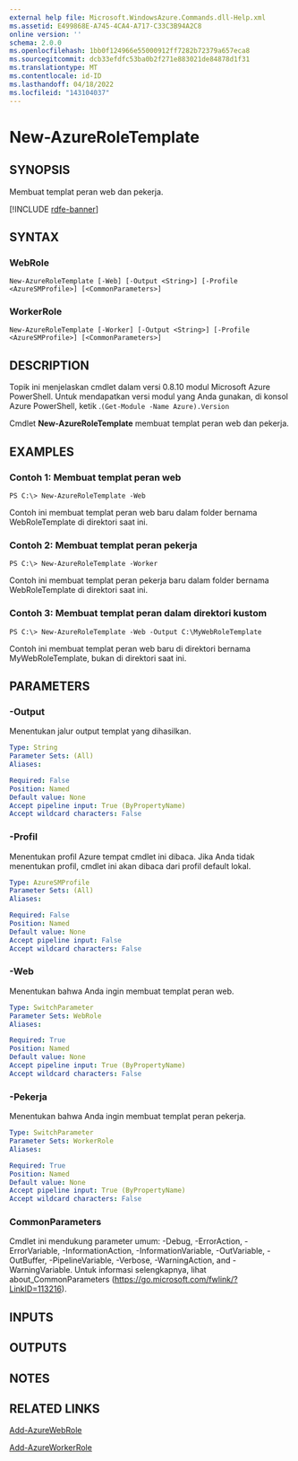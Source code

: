 ```yaml
---
external help file: Microsoft.WindowsAzure.Commands.dll-Help.xml
ms.assetid: E499868E-A745-4CA4-A717-C33C3B94A2C8
online version: ''
schema: 2.0.0
ms.openlocfilehash: 1bb0f124966e55000912ff7282b72379a657eca8
ms.sourcegitcommit: dcb33efdfc53ba0b2f271e883021de84878d1f31
ms.translationtype: MT
ms.contentlocale: id-ID
ms.lasthandoff: 04/18/2022
ms.locfileid: "143104037"
---
```

# New-AzureRoleTemplate

## SYNOPSIS
Membuat templat peran web dan pekerja.

[!INCLUDE [rdfe-banner](../../includes/rdfe-banner.md)]

## SYNTAX

### WebRole
```
New-AzureRoleTemplate [-Web] [-Output <String>] [-Profile <AzureSMProfile>] [<CommonParameters>]
```

### WorkerRole
```
New-AzureRoleTemplate [-Worker] [-Output <String>] [-Profile <AzureSMProfile>] [<CommonParameters>]
```

## DESCRIPTION
Topik ini menjelaskan cmdlet dalam versi 0.8.10 modul Microsoft Azure PowerShell.
Untuk mendapatkan versi modul yang Anda gunakan, di konsol Azure PowerShell, ketik .`(Get-Module -Name Azure).Version`

Cmdlet **New-AzureRoleTemplate** membuat templat peran web dan pekerja.

## EXAMPLES

### Contoh 1: Membuat templat peran web
```
PS C:\> New-AzureRoleTemplate -Web
```

Contoh ini membuat templat peran web baru dalam folder bernama WebRoleTemplate di direktori saat ini.

### Contoh 2: Membuat templat peran pekerja
```
PS C:\> New-AzureRoleTemplate -Worker
```

Contoh ini membuat templat peran pekerja baru dalam folder bernama WebRoleTemplate di direktori saat ini.

### Contoh 3: Membuat templat peran dalam direktori kustom
```
PS C:\> New-AzureRoleTemplate -Web -Output C:\MyWebRoleTemplate
```

Contoh ini membuat templat peran web baru di direktori bernama MyWebRoleTemplate, bukan di direktori saat ini.

## PARAMETERS

### -Output
Menentukan jalur output templat yang dihasilkan.

```yaml
Type: String
Parameter Sets: (All)
Aliases: 

Required: False
Position: Named
Default value: None
Accept pipeline input: True (ByPropertyName)
Accept wildcard characters: False
```

### -Profil
Menentukan profil Azure tempat cmdlet ini dibaca.
Jika Anda tidak menentukan profil, cmdlet ini akan dibaca dari profil default lokal.

```yaml
Type: AzureSMProfile
Parameter Sets: (All)
Aliases: 

Required: False
Position: Named
Default value: None
Accept pipeline input: False
Accept wildcard characters: False
```

### -Web
Menentukan bahwa Anda ingin membuat templat peran web.

```yaml
Type: SwitchParameter
Parameter Sets: WebRole
Aliases: 

Required: True
Position: Named
Default value: None
Accept pipeline input: True (ByPropertyName)
Accept wildcard characters: False
```

### -Pekerja
Menentukan bahwa Anda ingin membuat templat peran pekerja.

```yaml
Type: SwitchParameter
Parameter Sets: WorkerRole
Aliases: 

Required: True
Position: Named
Default value: None
Accept pipeline input: True (ByPropertyName)
Accept wildcard characters: False
```

### CommonParameters
Cmdlet ini mendukung parameter umum: -Debug, -ErrorAction, -ErrorVariable, -InformationAction, -InformationVariable, -OutVariable, -OutBuffer, -PipelineVariable, -Verbose, -WarningAction, and -WarningVariable. Untuk informasi selengkapnya, lihat about_CommonParameters (https://go.microsoft.com/fwlink/?LinkID=113216).

## INPUTS

## OUTPUTS

## NOTES

## RELATED LINKS

[Add-AzureWebRole](./Add-AzureWebRole.md)

[Add-AzureWorkerRole](./Add-AzureWorkerRole.md)


